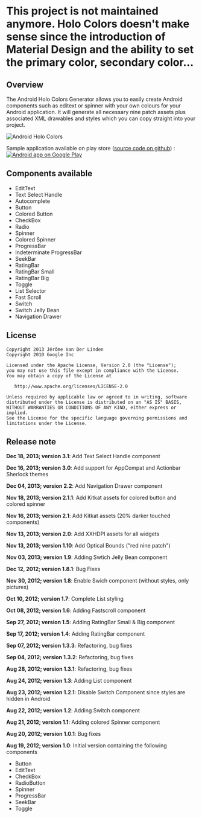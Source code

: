 # This project is not maintained anymore. Holo Colors doesn't make sense since the introduction of Material Design and the ability to set the primary color, secondary color...

Overview
--------
The Android Holo Colors Generator allows you to easily create Android components such as editext or spinner with your own colours for your Android application. It will generate all necessary nine patch assets plus associated XML drawables and styles which you can copy straight into your project.

![Android Holo Colors](https://github.com/jeromevdl/android-holo-colors-sample/blob/master/screenshot.png?raw=true)

Sample application available on play store (<a href="https://github.com/jeromevdl/android-holo-colors-sample">source code on github</a>) :
<a href="https://play.google.com/store/apps/details?id=fr.vdl.androidholocolors"><img alt="Android app on Google Play" src="https://developer.android.com/images/brand/en_app_rgb_wo_45.png" /></a>

Components available
--------------------
* EditText
* Text Select Handle
* Autocomplete
* Button
* Colored Button
* CheckBox
* Radio
* Spinner
* Colored Spinner
* ProgressBar
* Indeterminate ProgressBar
* SeekBar
* RatingBar
* RatingBar Small
* RatingBar Big
* Toggle
* List Selector
* Fast Scroll
* Switch
* Switch Jelly Bean
* Navigation Drawer

License
-------

    Copyright 2013 Jérôme Van Der Linden
    Copyright 2010 Google Inc

    Licensed under the Apache License, Version 2.0 (the "License");
    you may not use this file except in compliance with the License.
    You may obtain a copy of the License at

       http://www.apache.org/licenses/LICENSE-2.0

    Unless required by applicable law or agreed to in writing, software
    distributed under the License is distributed on an "AS IS" BASIS,
    WITHOUT WARRANTIES OR CONDITIONS OF ANY KIND, either express or implied.
    See the License for the specific language governing permissions and
    limitations under the License.

Release note
------------
__Dec 18, 2013; version 3.1__: Add Text Select Handle component

__Dec 16, 2013; version 3.0__: Add support for AppCompat and Actionbar Sherlock themes

__Dec 04, 2013; version 2.2__: Add Navigation Drawer component

__Nov 18, 2013; version 2.1.1__: Add Kitkat assets for colored button and colored spinner

__Nov 16, 2013; version 2.1__: Add Kitkat assets (20% darker touched components)

__Nov 13, 2013; version 2.0__: Add XXHDPI assets for all widgets

__Nov 13, 2013; version 1.10__: Add Optical Bounds ("red nine patch")

__Nov 03, 2013; version 1.9__: Adding Swtich Jelly Bean component

__Dec 12, 2012; version 1.8.1__: Bug Fixes

__Nov 30, 2012; version 1.8__: Enable Swich component (without styles, only pictures)

__Oct 10, 2012; version 1.7__: Complete List styling

__Oct 08, 2012; version 1.6__: Adding Fastscroll component

__Sep 27, 2012; version 1.5__: Adding RatingBar Small & Big component

__Sep 17, 2012; version 1.4__: Adding RatingBar component

__Sep 07, 2012; version 1.3.3__: Refactoring, bug fixes

__Sep 04, 2012; version 1.3.2__: Refactoring, bug fixes

__Aug 28, 2012; version 1.3.1__: Refactoring, bug fixes

__Aug 24, 2012; version 1.3__: Adding List component

__Aug 23, 2012; version 1.2.1__: Disable Switch Component since styles are hidden in Android

__Aug 22, 2012; version 1.2__: Adding Switch component

__Aug 21, 2012; version 1.1__: Adding colored Spinner component

__Aug 20, 2012; version 1.0.1__: Bug fixes

__Aug 19, 2012; version 1.0__: Initial version containing the following components
* Button
* EditText
* CheckBox
* RadioButton
* Spinner
* ProgressBar
* SeekBar
* Toggle
